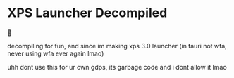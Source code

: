 # XPS Launcher Decompiled

🤯

decompiling for fun, and since im making xps 3.0 launcher (in tauri not wfa, never using wfa ever again lmao)

uhh dont use this for ur own gdps, its garbage code and i dont allow it lmao